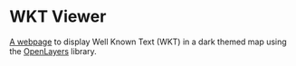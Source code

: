 # WKT Viewer

[A webpage](https://stevekirks.github.io/openlayers-wkt-viewer/) to display Well Known Text (WKT) in a dark themed map using the [OpenLayers](https://openlayers.org/) library.